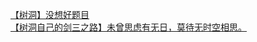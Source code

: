 [【树洞】没想好题目](http://tieba.baidu.com/p/2099741396?see_lz=1&pn=)   
[【树洞自己的剑三之路】未曾思虑有无日，莫待无时空相思。](http://tieba.baidu.com/p/2101039385?see_lz=1&pn=)   
